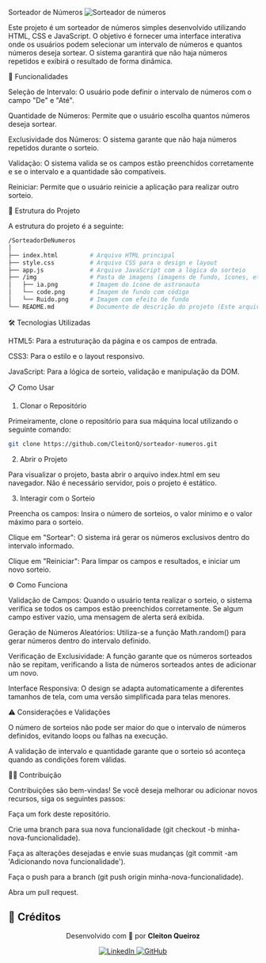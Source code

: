 Sorteador de Números
![Sorteador de números](https://github.com/user-attachments/assets/ff7f883b-676a-4212-ac38-f688b282a1b6)

Este projeto é um sorteador de números simples desenvolvido utilizando HTML, CSS e JavaScript. O objetivo é fornecer uma interface interativa onde os usuários podem selecionar um intervalo de números e quantos números deseja sortear. O sistema garantirá que não haja números repetidos e exibirá o resultado de forma dinâmica.

🚀 Funcionalidades

Seleção de Intervalo: O usuário pode definir o intervalo de números com o campo "De" e "Até".

Quantidade de Números: Permite que o usuário escolha quantos números deseja sortear.

Exclusividade dos Números: O sistema garante que não haja números repetidos durante o sorteio.

Validação: O sistema valida se os campos estão preenchidos corretamente e se o intervalo e a quantidade são compatíveis.

Reiniciar: Permite que o usuário reinicie a aplicação para realizar outro sorteio.

📂 Estrutura do Projeto

A estrutura do projeto é a seguinte:
```bash
/SorteadorDeNumeros
│
├── index.html         # Arquivo HTML principal
├── style.css          # Arquivo CSS para o design e layout
├── app.js             # Arquivo JavaScript com a lógica do sorteio
├── /img               # Pasta de imagens (imagens de fundo, ícones, etc.)
│   ├── ia.png         # Imagem do ícone de astronauta
│   └── code.png       # Imagem de fundo com código
│   └── Ruido.png      # Imagem com efeito de fundo
└── README.md          # Documento de descrição do projeto (Este arquivo)
```
🛠️ Tecnologias Utilizadas

HTML5: Para a estruturação da página e os campos de entrada.

CSS3: Para o estilo e o layout responsivo.

JavaScript: Para a lógica de sorteio, validação e manipulação da DOM.

📋 Como Usar
1. Clonar o Repositório

Primeiramente, clone o repositório para sua máquina local utilizando o seguinte comando:
```bash
git clone https://github.com/CleitonQ/sorteador-numeros.git
```
2. Abrir o Projeto

Para visualizar o projeto, basta abrir o arquivo index.html em seu navegador. Não é necessário servidor, pois o projeto é estático.

3. Interagir com o Sorteio

Preencha os campos: Insira o número de sorteios, o valor mínimo e o valor máximo para o sorteio.

Clique em "Sortear": O sistema irá gerar os números exclusivos dentro do intervalo informado.

Clique em "Reiniciar": Para limpar os campos e resultados, e iniciar um novo sorteio.

⚙️ Como Funciona

Validação de Campos: Quando o usuário tenta realizar o sorteio, o sistema verifica se todos os campos estão preenchidos corretamente. Se algum campo estiver vazio, uma mensagem de alerta será exibida.

Geração de Números Aleatórios: Utiliza-se a função Math.random() para gerar números dentro do intervalo definido.

Verificação de Exclusividade: A função garante que os números sorteados não se repitam, verificando a lista de números sorteados antes de adicionar um novo.

Interface Responsiva: O design se adapta automaticamente a diferentes tamanhos de tela, com uma versão simplificada para telas menores.

⚠️ Considerações e Validações

O número de sorteios não pode ser maior do que o intervalo de números definidos, evitando loops ou falhas na execução.

A validação de intervalo e quantidade garante que o sorteio só aconteça quando as condições forem válidas.

🧑‍💻 Contribuição

Contribuições são bem-vindas! Se você deseja melhorar ou adicionar novos recursos, siga os seguintes passos:

Faça um fork deste repositório.

Crie uma branch para sua nova funcionalidade (git checkout -b minha-nova-funcionalidade).

Faça as alterações desejadas e envie suas mudanças (git commit -am 'Adicionando nova funcionalidade').

Faça o push para a branch (git push origin minha-nova-funcionalidade).

Abra um pull request.

## 📇 Créditos

<p align="center">
  Desenvolvido com 💙 por <strong>Cleiton Queiroz</strong>
</p>

<p align="center">
  <a href="https://www.linkedin.com/in/cleitonqueiroz-dev" target="_blank">
    <img src="https://img.shields.io/badge/-LinkedIn-0A66C2?style=for-the-badge&logo=linkedin&logoColor=white" alt="LinkedIn">
  </a>
  <a href="https://github.com/CleitonQ" target="_blank">
    <img src="https://img.shields.io/badge/-GitHub-181717?style=for-the-badge&logo=github&logoColor=white" alt="GitHub">
  </a>
